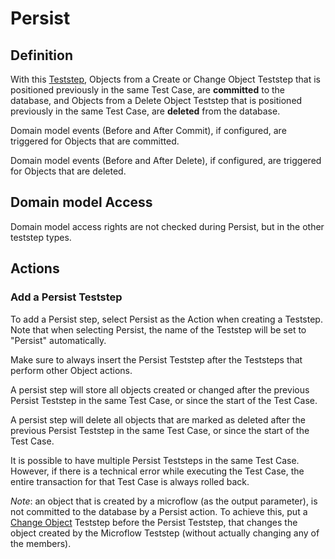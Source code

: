 # Persist

## Definition

With this [Teststep](.), Objects from a Create or Change Object Teststep that is positioned previously in the same Test Case, are **committed** to the database, and Objects from a Delete Object Teststep that is positioned previously in the same Test Case, are **deleted** from the database.

Domain model events (Before and After Commit), if configured, are triggered for Objects that are committed.

Domain model events (Before and After Delete), if configured, are triggered for Objects that are deleted.

## Domain model Access

Domain model access rights are not checked during Persist, but in the other teststep types.

## Actions

### Add a Persist Teststep

To add a Persist step, select Persist as the Action when creating a Teststep. Note that when selecting Persist, the name of the Teststep will be set to "Persist" automatically.

Make sure to always insert the Persist Teststep after the Teststeps that perform other Object actions. 

A persist step will store all objects created or changed after the previous Persist Teststep in the same Test Case, or since the start of the Test Case. 

A persist step will delete all objects that are marked as deleted after the previous Persist Teststep in the same Test Case, or since the start of the Test Case. 

It is possible to have multiple Persist Teststeps in the same Test Case. However, if there is a technical error while executing the Test Case, the entire transaction for that Test Case is always rolled back.

_Note_: an object that is created by a microflow (as the output parameter), is not committed to the database by a Persist action. To achieve this, put a [Change Object](change) Teststep before the Persist Teststep, that changes the object created by the Microflow Teststep (without actually changing any of the members).
